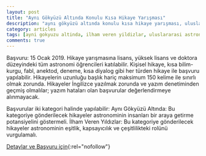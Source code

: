 ```yaml
---
layout: post
title: "Aynı Gökyüzü Altında Konulu Kısa Hikaye Yarışması"
description: "aynı gökyüzü altında konulu kısa hikaye yarışması, uluslararası astronomi birliği"
category: articles
tags: [ayni gokyuzu altinda, ilham veren yildizlar, uluslararasi astronomi birligi]
comments: true
---
```


Başvuru: 15 Ocak 2019.
Hikaye yarışmasına lisans, yüksek lisans ve doktora düzeyindeki tüm astronomi öğrencileri katılabilir.
Kişisel hikaye, kısa bilim-kurgu, fabl, anektod, deneme, kısa diyalog gibi her türden hikaye ile başvuru yapılabilir. Hikayelerin uzunluğu başlık hariç maksimum 150 kelime ile sınırlı olmak zorunda. Hikayeler İngilizce yazılmak zorunda ve yazım denetiminden geçmiş olmalılar; yazım hataları olan başvurular değerlendirmeye alınmayacak.

Başvurular iki kategori halinde yapılabilir:
Aynı Gökyüzü Altında: Bu kategoriye gönderilecek hikayeler astronominin insanları bir araya getirme potansiyelini göstermeli.
İlham Veren Yıldızlar: Bu kategoriye gönderilecek hikayeler astronominin eşitlik, kapsayıcılık ve çeşitlilikteki rolünü vurgulamalı.

[Detaylar ve Başvuru için](http://iau100.tad.org.tr/ayni-gokyuzu-altinda-konulu-kisa-hikaye-yarismasi/?utm_source=edebiyatyarismalari.com&utm_medium=affiliate){:rel="nofollow"}